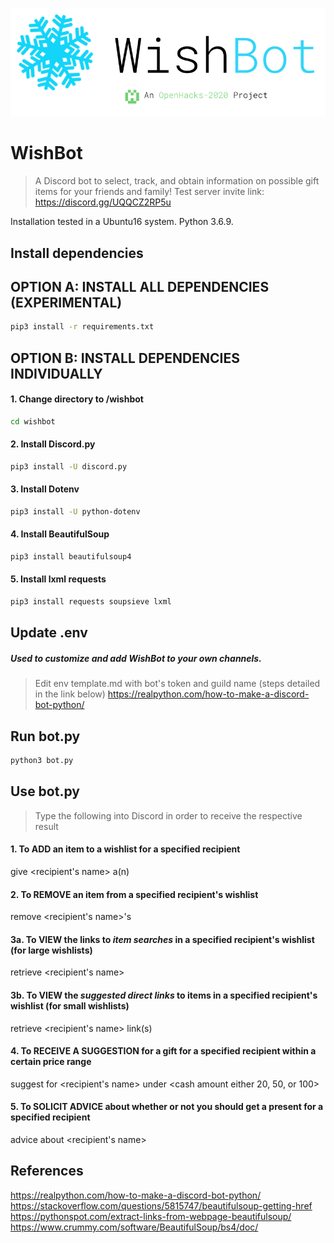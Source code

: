 ![WishBot Logo](wishBotLogo.png)
# WishBot
> A Discord bot to select, track, and obtain information on possible gift items for your friends and family!
> Test server invite link: https://discord.gg/UQQCZ2RP5u 

Installation tested in a Ubuntu16 system. Python 3.6.9.

## Install dependencies
## OPTION A: INSTALL ALL DEPENDENCIES (EXPERIMENTAL)
```bash
pip3 install -r requirements.txt
```
## OPTION B: INSTALL DEPENDENCIES INDIVIDUALLY
#### 1. Change directory to /wishbot  
```bash
cd wishbot
```
#### 2. Install Discord.py
```bash
pip3 install -U discord.py
```
#### 3. Install Dotenv  
```bash
pip3 install -U python-dotenv
```
#### 4. Install BeautifulSoup  
```bash
pip3 install beautifulsoup4
```
#### 5. Install lxml requests  
```bash
pip3 install requests soupsieve lxml
```
## Update .env   
##### Used to customize and add WishBot to your own channels.  
> Edit env template.md with bot's token and guild name (steps detailed in the link below)
https://realpython.com/how-to-make-a-discord-bot-python/

## Run bot.py   
```bash
python3 bot.py
```
## Use bot.py
> Type the following into Discord in order to receive the respective result
#### 1. To ADD an item to a wishlist for a specified recipient
give <recipient's name> a(n) <item name>
#### 2. To REMOVE an item from a specified recipient's wishlist
remove <recipient's name>'s <item name>
#### 3a. To VIEW the links to _item searches_ in a specified recipient's wishlist (for large wishlists)
retrieve <recipient's name>
#### 3b. To VIEW the _suggested direct links_ to items in a specified recipient's wishlist (for small wishlists)
retrieve <recipient's name> link(s)
#### 4. To RECEIVE A SUGGESTION for a gift for a specified recipient within a certain price range
suggest for <recipient's name> under <cash amount either 20, 50, or 100>
#### 5. To SOLICIT ADVICE about whether or not you should get a present for a specified recipient
advice about <recipient's name>
  
## References
https://realpython.com/how-to-make-a-discord-bot-python/
https://stackoverflow.com/questions/5815747/beautifulsoup-getting-href
https://pythonspot.com/extract-links-from-webpage-beautifulsoup/
https://www.crummy.com/software/BeautifulSoup/bs4/doc/

